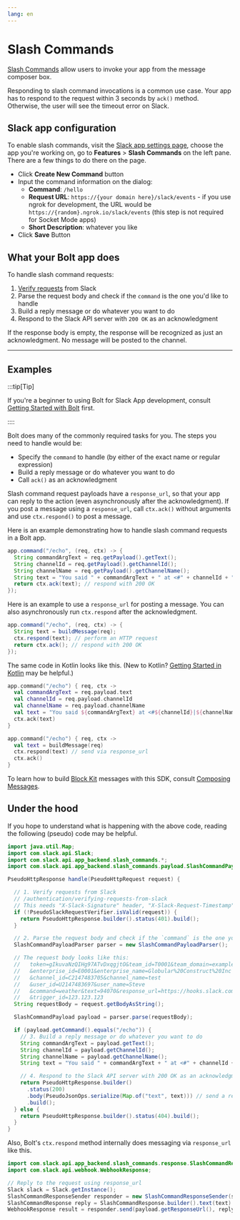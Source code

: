 ```yaml
---
lang: en
---
```


# Slash Commands

[Slash Commands](/interactivity/implementing-slash-commands) allow users to invoke your app from the message composer box.

Responding to slash command invocations is a common use case. Your app has to respond to the request within 3 seconds by `ack()` method. Otherwise, the user will see the timeout error on Slack.

## Slack app configuration

To enable slash commands, visit the [Slack app settings page](http://api.slack.com/apps), choose the app you're working on, go to **Features** > **Slash Commands** on the left pane. There are a few things to do there on the page.

* Click **Create New Command** button
* Input the command information on the dialog:
  * **Command**: `/hello`
  * **Request URL**: `https://{your domain here}/slack/events` - if you use ngrok for development, the URL would be `https://{random}.ngrok.io/slack/events` (this step is not required for Socket Mode apps)
  * **Short Description**: whatever you like
* Click **Save** Button

## What your Bolt app does

To handle slash command requests:

1. [Verify requests](/authentication/verifying-requests-from-slack) from Slack
1. Parse the request body and check if the `command` is the one you'd like to handle
1. Build a reply message or do whatever you want to do
1. Respond to the Slack API server with `200 OK` as an acknowledgment

If the response body is empty, the response will be recognized as just an acknowledgment. No message will be posted to the channel.

---
## Examples

:::tip[Tip]

If you're a beginner to using Bolt for Slack App development, consult [Getting Started with Bolt](/java-slack-sdk/guides/getting-started-with-bolt) first.

::::

Bolt does many of the commonly required tasks for you. The steps you need to handle would be:

* Specify the `command` to handle (by either of the exact name or regular expression)
* Build a reply message or do whatever you want to do
* Call `ack()` as an acknowledgment

Slash command request payloads have a `response_url`, so that your app can reply to the action (even asynchronously after the acknowledgment). If you post a message using a `response_url`, call `ctx.ack()` without arguments and use `ctx.respond()` to post a message.

Here is an example demonstrating how to handle slash command requests in a Bolt app.

```java
app.command("/echo", (req, ctx) -> {
  String commandArgText = req.getPayload().getText();
  String channelId = req.getPayload().getChannelId();
  String channelName = req.getPayload().getChannelName();
  String text = "You said " + commandArgText + " at <#" + channelId + "|" + channelName + ">";
  return ctx.ack(text); // respond with 200 OK
});
```

Here is an example to use a `response_url` for posting a message. You can also asynchronously run `ctx.respond` after the acknowledgment.

```java
app.command("/echo", (req, ctx) -> {
  String text = buildMessage(req);
  ctx.respond(text); // perform an HTTP request
  return ctx.ack(); // respond with 200 OK
});
```

The same code in Kotlin looks like this. (New to Kotlin? [Getting Started in Kotlin](/java-slack-sdk/guides/getting-started-with-bolt#getting-started-in-kotlin) may be helpful.)

```kotlin
app.command("/echo") { req, ctx ->
  val commandArgText = req.payload.text
  val channelId = req.payload.channelId
  val channelName = req.payload.channelName
  val text = "You said ${commandArgText} at <#${channelId}|${channelName}>"
  ctx.ack(text)
}

app.command("/echo") { req, ctx ->
  val text = buildMessage(req)
  ctx.respond(text) // send via response_url
  ctx.ack()
}
```

To learn how to build [Block Kit](/block-kit/) messages with this SDK, consult [Composing Messages](/java-slack-sdk/guides/composing-messages).

## Under the hood

If you hope to understand what is happening with the above code, reading the following (pseudo) code may be helpful.

```java
import java.util.Map;
import com.slack.api.Slack;
import com.slack.api.app_backend.slash_commands.*;
import com.slack.api.app_backend.slash_commands.payload.SlashCommandPayload;

PseudoHttpResponse handle(PseudoHttpRequest request) {

  // 1. Verify requests from Slack
  // /authentication/verifying-requests-from-slack
  // This needs "X-Slack-Signature" header, "X-Slack-Request-Timestamp" header, and raw request body
  if (!PseudoSlackRequestVerifier.isValid(request)) {
    return PseudoHttpResponse.builder().status(401).build();
  }

  // 2. Parse the request body and check if the `command` is the one you'd like to handle
  SlashCommandPayloadParser parser = new SlashCommandPayloadParser();

  // The request body looks like this:
  //   token=gIkuvaNzQIHg97ATvDxqgjtO&team_id=T0001&team_domain=example
  //   &enterprise_id=E0001&enterprise_name=Globular%20Construct%20Inc
  //   &channel_id=C2147483705&channel_name=test
  //   &user_id=U2147483697&user_name=Steve
  //   &command=weather&text=94070&response_url=https://hooks.slack.com/commands/1234/5678
  //   &trigger_id=123.123.123
  String requestBody = request.getBodyAsString();

  SlashCommandPayload payload = parser.parse(requestBody);

  if (payload.getCommand().equals("/echo")) {
    // 3. Build a reply message or do whatever you want to do
    String commandArgText = payload.getText();
    String channelId = payload.getChannelId();
    String channelName = payload.getChannelName();
    String text = "You said " + commandArgText + " at <#" + channelId + "|" + channelName + ">";

    // 4. Respond to the Slack API server with 200 OK as an acknowledgment
    return PseudoHttpResponse.builder()
      .status(200)
      .body(PseudoJsonOps.serialize(Map.of("text", text))) // send a reply in the response
      .build();
  } else {
    return PseudoHttpResponse.builder().status(404).build();
  }
}
```

Also, Bolt's `ctx.respond` method internally does messaging via `response_url` like this.

```java
import com.slack.api.app_backend.slash_commands.response.SlashCommandResponse;
import com.slack.api.webhook.WebhookResponse;

// Reply to the request using response_url
Slack slack = Slack.getInstance();
SlashCommandResponseSender responder = new SlashCommandResponseSender(slack);
SlashCommandResponse reply = SlashCommandResponse.builder().text(text).build();
WebhookResponse result = responder.send(payload.getResponseUrl(), reply);
```
